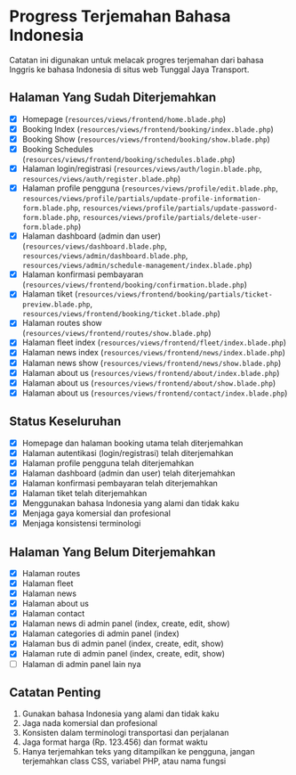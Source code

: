 # Progress Terjemahan Bahasa Indonesia

Catatan ini digunakan untuk melacak progres terjemahan dari bahasa Inggris ke bahasa Indonesia di situs web Tunggal Jaya Transport.

## Halaman Yang Sudah Diterjemahkan

-   [x] Homepage (`resources/views/frontend/home.blade.php`)
-   [x] Booking Index (`resources/views/frontend/booking/index.blade.php`)
-   [x] Booking Show (`resources/views/frontend/booking/show.blade.php`)
-   [x] Booking Schedules (`resources/views/frontend/booking/schedules.blade.php`)
-   [x] Halaman login/registrasi (`resources/views/auth/login.blade.php`, `resources/views/auth/register.blade.php`)
-   [x] Halaman profile pengguna (`resources/views/profile/edit.blade.php`, `resources/views/profile/partials/update-profile-information-form.blade.php`, `resources/views/profile/partials/update-password-form.blade.php`, `resources/views/profile/partials/delete-user-form.blade.php`)
-   [x] Halaman dashboard (admin dan user) (`resources/views/dashboard.blade.php`, `resources/views/admin/dashboard.blade.php`, `resources/views/admin/schedule-management/index.blade.php`)
-   [x] Halaman konfirmasi pembayaran (`resources/views/frontend/booking/confirmation.blade.php`)
-   [x] Halaman tiket (`resources/views/frontend/booking/partials/ticket-preview.blade.php`, `resources/views/frontend/booking/ticket.blade.php`)
-   [x] Halaman routes show (`resources/views/frontend/routes/show.blade.php`)
-   [x] Halaman fleet index (`resources/views/frontend/fleet/index.blade.php`)
-   [x] Halaman news index (`resources/views/frontend/news/index.blade.php`)
-   [x] Halaman news show (`resources/views/frontend/news/show.blade.php`)
-   [x] Halaman about us (`resources/views/frontend/about/index.blade.php`)
-   [x] Halaman about us (`resources/views/frontend/about/show.blade.php`)
-   [x] Halaman about us (`resources/views/frontend/contact/index.blade.php`)

## Status Keseluruhan

-   [x] Homepage dan halaman booking utama telah diterjemahkan
-   [x] Halaman autentikasi (login/registrasi) telah diterjemahkan
-   [x] Halaman profile pengguna telah diterjemahkan
-   [x] Halaman dashboard (admin dan user) telah diterjemahkan
-   [x] Halaman konfirmasi pembayaran telah diterjemahkan
-   [x] Halaman tiket telah diterjemahkan
-   [x] Menggunakan bahasa Indonesia yang alami dan tidak kaku
-   [x] Menjaga gaya komersial dan profesional
-   [x] Menjaga konsistensi terminologi

## Halaman Yang Belum Diterjemahkan

-   [x] Halaman routes
-   [x] Halaman fleet
-   [x] Halaman news
-   [x] Halaman about us
-   [x] Halaman contact
-   [x] Halaman news di admin panel (index, create, edit, show)
-   [x] Halaman categories di admin panel (index)
-   [x] Halaman bus di admin panel (index, create, edit, show)
-   [x] Halaman rute di admin panel (index, create, edit, show)
-   [ ] Halaman di admin panel lain nya

## Catatan Penting

1. Gunakan bahasa Indonesia yang alami dan tidak kaku
2. Jaga nada komersial dan profesional
3. Konsisten dalam terminologi transportasi dan perjalanan
4. Jaga format harga (Rp. 123.456) dan format waktu
5. Hanya terjemahkan teks yang ditampilkan ke pengguna, jangan terjemahkan class CSS, variabel PHP, atau nama fungsi
